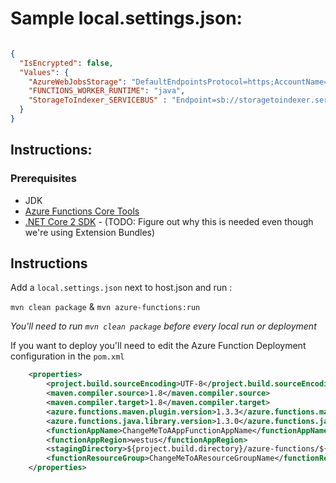 
# Sample local.settings.json: 

```json

{
  "IsEncrypted": false,
  "Values": {
    "AzureWebJobsStorage": "DefaultEndpointsProtocol=https;AccountName=taskqueueratelib711;AccountKey=abcdefg5H5mFscAl2mr/Utb+9K+mTBlfI7karxMOK+0Lh15OTjdGDRsHX+secretpassyoudontknow/Lw==;EndpointSuffix=core.windows.net",
    "FUNCTIONS_WORKER_RUNTIME": "java",
    "StorageToIndexer_SERVICEBUS" : "Endpoint=sb://storagetoindexer.servicebus.windows.net/;SharedAccessKeyName=RootManageSharedAccessKey;SharedAccessKey=secretKeyYouDontwant2bwKKk="
  }
}


```

## Instructions: 

### Prerequisites 
- JDK 
- [Azure Functions Core Tools](https://docs.microsoft.com/en-us/azure/azure-functions/functions-run-local) 
- [.NET Core 2 SDK](https://dotnet.microsoft.com/download) - (TODO: Figure out why this is needed even though we're using Extension Bundles)

## Instructions 

Add a `local.settings.json` next to host.json and run : 

`mvn clean package`
& 
`mvn azure-functions:run`

*You'll need to run `mvn clean package` before every local run or deployment*  

If you want to deploy you'll need to edit the Azure Function Deployment configuration in the `pom.xml`

```xml
    <properties>
        <project.build.sourceEncoding>UTF-8</project.build.sourceEncoding>
        <maven.compiler.source>1.8</maven.compiler.source>
        <maven.compiler.target>1.8</maven.compiler.target>
        <azure.functions.maven.plugin.version>1.3.3</azure.functions.maven.plugin.version>
        <azure.functions.java.library.version>1.3.0</azure.functions.java.library.version>
        <functionAppName>ChangeMeToAAppFunctionAppName</functionAppName>
        <functionAppRegion>westus</functionAppRegion>
        <stagingDirectory>${project.build.directory}/azure-functions/${functionAppName}</stagingDirectory>
        <functionResourceGroup>ChangeMeToAResourceGroupName</functionResourceGroup>
    </properties>
```